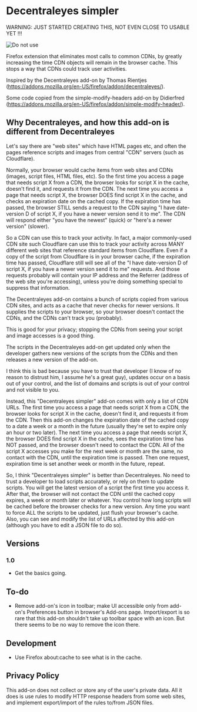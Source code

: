 # Decentraleyes simpler

WARNING: JUST STARTED CREATING THIS, NOT EVEN CLOSE TO USABLE YET !!!

![Do not use](http://4.bp.blogspot.com/-1lTbJMSPZaE/Tyu0eri0bOI/AAAAAAAAEP0/L6yk8jqGUwI/s1600/abnormal%2Bbrain.jpg "Do not use")

Firefox extension that eliminates most calls to common CDNs, by greatly increasing the time CDN objects will remain in the browser cache.  This stops a way that CDNs could track user activities.

Inspired by the Decentraleyes add-on by Thomas Rientjes (https://addons.mozilla.org/en-US/firefox/addon/decentraleyes/).

Some code copied from the simple-modify-headers add-on by Didierfred (https://addons.mozilla.org/en-US/firefox/addon/simple-modify-header/).

## Why Decentraleyes, and how this add-on is different from Decentraleyes

Let's say there are "web sites" which have HTML pages etc, and often the pages reference scripts and images from central "CDN" servers (such as Cloudflare).

Normally, your browser would cache items from web sites and CDNs (images, script files, HTML files, etc).  So the first time you access a page that needs script X from a CDN, the browser looks for script X in the cache, doesn't find it, and requests it from the CDN.  The next time you access a page that needs script X, the browser DOES find script X in the cache, and checks an expiration date on the cached copy.  If the expiration time has passed, the browser STILL sends a request to the CDN saying "I have date-version D of script X, if you have a newer version send it to me".  The CDN will respond either "you have the newest" (quick) or "here's a newer version" (slower).

So a CDN can use this to track your activity.  In fact, a major commonly-used CDN site such Cloudflare can use this to track your activity across MANY different web sites that reference standard items from Cloudflare.  Even if a copy of the script from Cloudflare is in your browser cache, if the expiration time has passed, Cloudflare still will see all of the "I have date-version D of script X, if you have a newer version send it to me" requests.  And those requests probably will contain your IP address and the Referrer (address of the web site you're accessing), unless you're doing something special to suppress that information.

The Decentraleyes add-on contains a bunch of scripts copied from various CDN sites, and acts as a cache that never checks for newer versions.  It supplies the scripts to your browser, so your browser doesn't contact the CDNs, and the CDNs can't track you (probably).

This is good for your privacy; stopping the CDNs from seeing your script and image accesses is a good thing.

The scripts in the Decentraleyes add-on get updated only when the developer gathers new versions of the scripts from the CDNs and then releases a new version of the add-on.

I think this is bad because you have to trust that developer (I know of no reason to distrust him, I assume he's a great guy), updates occur on a basis out of your control, and the list of domains and scripts is out of your control and not visible to you.

Instead, this "Decentraleyes simpler" add-on comes with only a list of CDN URLs.  The first time you access a page that needs script X from a CDN, the browser looks for script X in the cache, doesn't find it, and requests it from the CDN.  Then this add-on changes the expiration date of the cached copy to a date a week or a month in the future (usually they're set to expire only an hour or two later).  The next time you access a page that needs script X, the browser DOES find script X in the cache, sees the expiration time has NOT passed, and the browser doesn't need to contact the CDN.  All of the script X accesses you make for the next week or month are the same, no contact with the CDN, until the expiration time is passed.  Then one request, expiration time is set another week or month in the future, repeat.

So, I think "Decentraleyes simpler" is better than Decentraleyes.  No need to trust a developer to load scripts accurately, or rely on them to update scripts.  You will get the latest version of a script the first time you access it.  After that, the browser will not contact the CDN until the cached copy expires, a week or month later or whatever.  You control how long scripts will be cached before the browser checks for a new version.  Any time you want to force ALL the scripts to be updated, just flush your browser's cache.  Also, you can see and modify the list of URLs affected by this add-on (although you have to edit a JSON file to do so).

## Versions

### 1.0
* Get the basics going.

## To-do
* Remove add-on's icon in toolbar; make UI accessible only from add-on's Preferences button in browser's Add-ons page.  Import/export is so rare that this add-on shouldn't take up toolbar space with an icon.  But there seems to be no way to remove the icon there.

## Development
* Use Firefox about:cache to see what is in the cache.


## Privacy Policy

This add-on does not collect or store any of the user's private data.  All it does is use rules to modify HTTP response headers from some web sites, and implement export/import of the rules to/from JSON files.

